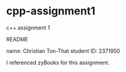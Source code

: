 # cpp-assignment1
c++ assignment 1

README

name: Christian Ton-That
student ID: 2371950

I referenced zyBooks for this assignment.
